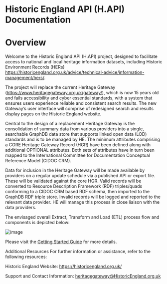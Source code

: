 # Historic England API (H.API) Documentation

# Overview
Welcome to the Historic England API (H.API) project, designed to facilitate access to national and local heritage information datasets, including Historic Environment Records (HERs) https://historicengland.org.uk/advice/technical-advice/information-management/hers/. 

The project will replace the current Heritage Gateway (https://www.heritagegateway.org.uk/gateway/), which is now 15 years old and fails accessibility and cyber essential standards, with a system that ensures users experience reliable and consistent search results. The new Gateway’s user interface will comprise of redesigned search and results display pages on the Historic England website.

Central to the design of a replacement Heritage Gateway is the consolidation of summary data from various providers into a single, searchable GraphDB data store that supports linked open data (LOD) standards and is to be managed by HE. The minimum attributes comprising a CORE Heritage Gateway Record (HGR) have been defined along with additional OPTIONAL attributes. Both sets of attributes have in turn been mapped to the International Committee for Documentation Conceptual Reference Model (CIDOC CRM).  

Data for inclusion in the Heritage Gateway will be made available by providers on a regular update schedule via a published API or export file. These will be validated against the core HGR. Valid records will be converted to Resource Description Framework (RDF) triples/quads conforming to a CIDOC CRM based RDF schema, then imported to the GraphDB RDF triple store. Invalid records will be logged and reported to the relevant data provider. HE will manage this process in close liaison with the data providers. 

The envisaged overall Extract, Transform and Load (ETL) process flow and components is depicted below: 

![image](https://github.com/ember-technology-ltd/H.API/assets/86000238/da935d03-7c5b-46b4-aba9-c71de88df217)

Please visit the [Getting Started Guide](GettingStartedGuide.md) for more details.

Additional Resources
For further information or assistance, refer to the following resources:

Historic England Website: https://historicengland.org.uk/

Support and Contact Information: heritagegateway@HistoricEngland.org.uk

